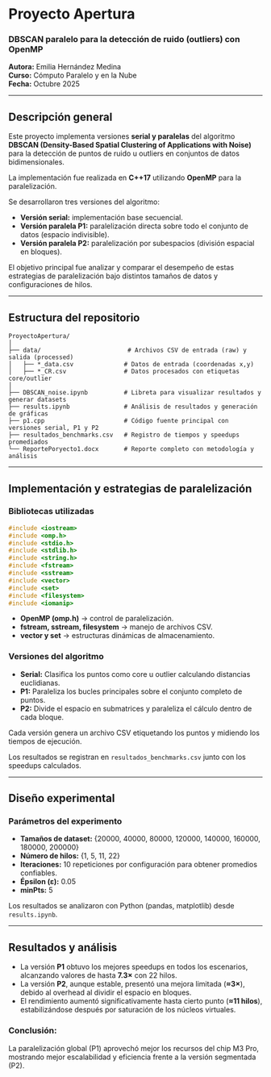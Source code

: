 # Proyecto Apertura

### DBSCAN paralelo para la detección de ruido (outliers) con OpenMP

**Autora:** Emilia Hernández Medina  
**Curso:** Cómputo Paralelo y en la Nube  
**Fecha:** Octubre 2025

---

## Descripción general

Este proyecto implementa versiones **serial y paralelas** del algoritmo **DBSCAN (Density-Based Spatial Clustering of Applications with Noise)** para la detección de puntos de ruido u outliers en conjuntos de datos bidimensionales.

La implementación fue realizada en **C++17** utilizando **OpenMP** para la paralelización.

Se desarrollaron tres versiones del algoritmo:

- **Versión serial:** implementación base secuencial.
- **Versión paralela P1:** paralelización directa sobre todo el conjunto de datos (espacio indivisible).
- **Versión paralela P2:** paralelización por subespacios (división espacial en bloques).

El objetivo principal fue analizar y comparar el desempeño de estas estrategias de paralelización bajo distintos tamaños de datos y configuraciones de hilos.

---

## Estructura del repositorio

```
ProyectoApertura/
│
├── data/                        # Archivos CSV de entrada (raw) y salida (processed)
│   ├── *_data.csv              # Datos de entrada (coordenadas x,y)
│   ├── *_CR.csv                # Datos procesados con etiquetas core/outlier
│
├── DBSCAN_noise.ipynb          # Libreta para visualizar resultados y generar datasets
├── results.ipynb               # Análisis de resultados y generación de gráficas
├── p1.cpp                      # Código fuente principal con versiones serial, P1 y P2
├── resultados_benchmarks.csv   # Registro de tiempos y speedups promediados
└── ReportePoryecto1.docx       # Reporte completo con metodología y análisis
```

---

## Implementación y estrategias de paralelización

### Bibliotecas utilizadas

```cpp
#include <iostream>
#include <omp.h>
#include <stdio.h>
#include <stdlib.h>
#include <string.h>
#include <fstream>
#include <sstream>
#include <vector>
#include <set>
#include <filesystem>
#include <iomanip>
```

- **OpenMP (omp.h)** → control de paralelización.
- **fstream, sstream, filesystem** → manejo de archivos CSV.
- **vector y set** → estructuras dinámicas de almacenamiento.

### Versiones del algoritmo

- **Serial:** Clasifica los puntos como core u outlier calculando distancias euclidianas.
- **P1:** Paraleliza los bucles principales sobre el conjunto completo de puntos.
- **P2:** Divide el espacio en submatrices y paraleliza el cálculo dentro de cada bloque.

Cada versión genera un archivo CSV etiquetando los puntos y midiendo los tiempos de ejecución.

Los resultados se registran en `resultados_benchmarks.csv` junto con los speedups calculados.

---

## Diseño experimental

### Parámetros del experimento

- **Tamaños de dataset:** {20000, 40000, 80000, 120000, 140000, 160000, 180000, 200000}
- **Número de hilos:** {1, 5, 11, 22}
- **Iteraciones:** 10 repeticiones por configuración para obtener promedios confiables.
- **Épsilon (ε):** 0.05
- **minPts:** 5

Los resultados se analizaron con Python (pandas, matplotlib) desde `results.ipynb`.

---

## Resultados y análisis

- La versión **P1** obtuvo los mejores speedups en todos los escenarios, alcanzando valores de hasta **7.3×** con 22 hilos.
- La versión **P2**, aunque estable, presentó una mejora limitada (**≈3×**), debido al overhead al dividir el espacio en bloques.
- El rendimiento aumentó significativamente hasta cierto punto (**≈11 hilos**), estabilizándose después por saturación de los núcleos virtuales.

### Conclusión:

La paralelización global (P1) aprovechó mejor los recursos del chip M3 Pro, mostrando mejor escalabilidad y eficiencia frente a la versión segmentada (P2).
